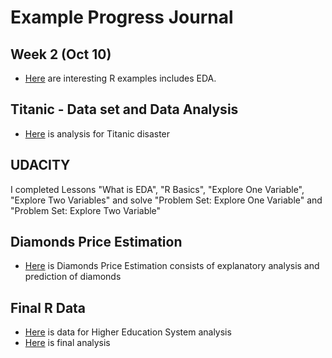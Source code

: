 # Example Progress Journal

## Week 2 (Oct 10)

+ [Here](files/Interesting_R_Examples) are interesting R examples includes EDA.


## Titanic - Data set and Data Analysis


+ [Here](files/Titanic.html) is analysis for Titanic disaster 


## UDACITY

I completed Lessons "What is EDA", "R Basics", "Explore One Variable", "Explore Two Variables" and solve "Problem Set: Explore One Variable" and "Problem Set: Explore Two Variable"



## Diamonds Price Estimation
+ [Here](files/Diamonds.html) is Diamonds Price Estimation consists of explanatory analysis and prediction of diamonds



## Final R Data
+ [Here](files/Final_R.RData) is data for Higher Education System analysis
+ [Here](files/Final.pdf) is final analysis